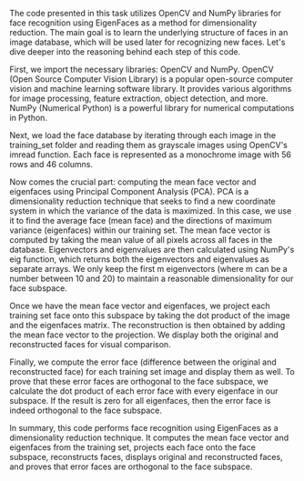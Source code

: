 The code presented in this task utilizes OpenCV and NumPy libraries for face recognition using EigenFaces as a method for dimensionality reduction. The main goal is to learn the underlying structure of faces in an image database, which will be used later for recognizing new faces. Let's dive deeper into the reasoning behind each step of this code.

First, we import the necessary libraries: OpenCV and NumPy. OpenCV (Open Source Computer Vision Library) is a popular open-source computer vision and machine learning software library. It provides various algorithms for image processing, feature extraction, object detection, and more. NumPy (Numerical Python) is a powerful library for numerical computations in Python.

Next, we load the face database by iterating through each image in the training_set folder and reading them as grayscale images using OpenCV's imread function. Each face is represented as a monochrome image with 56 rows and 46 columns.

Now comes the crucial part: computing the mean face vector and eigenfaces using Principal Component Analysis (PCA). PCA is a dimensionality reduction technique that seeks to find a new coordinate system in which the variance of the data is maximized. In this case, we use it to find the average face (mean face) and the directions of maximum variance (eigenfaces) within our training set. The mean face vector is computed by taking the mean value of all pixels across all faces in the database. Eigenvectors and eigenvalues are then calculated using NumPy's eig function, which returns both the eigenvectors and eigenvalues as separate arrays. We only keep the first m eigenvectors (where m can be a number between 10 and 20) to maintain a reasonable dimensionality for our face subspace.

Once we have the mean face vector and eigenfaces, we project each training set face onto this subspace by taking the dot product of the image and the eigenfaces matrix. The reconstruction is then obtained by adding the mean face vector to the projection. We display both the original and reconstructed faces for visual comparison.

Finally, we compute the error face (difference between the original and reconstructed face) for each training set image and display them as well. To prove that these error faces are orthogonal to the face subspace, we calculate the dot product of each error face with every eigenface in our subspace. If the result is zero for all eigenfaces, then the error face is indeed orthogonal to the face subspace.

In summary, this code performs face recognition using EigenFaces as a dimensionality reduction technique. It computes the mean face vector and eigenfaces from the training set, projects each face onto the face subspace, reconstructs faces, displays original and reconstructed faces, and proves that error faces are orthogonal to the face subspace.